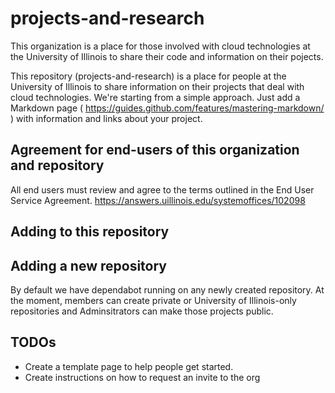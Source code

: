 # projects-and-research

This organization is a place for those involved with cloud technologies at the University of Illinois to share their code and information on their pojects.  

This repository (projects-and-research) is a place for people at the University of Illinois to share information on their projects that deal with cloud technologies. We're starting from a simple approach. Just add a Markdown page ( https://guides.github.com/features/mastering-markdown/ ) with information and links about your project.   

## Agreement for end-users of this organization and repository

All end users must review and agree to the terms outlined in the End User Service Agreement.  https://answers.uillinois.edu/systemoffices/102098

## Adding to this repository

## Adding a new repository

By default we have dependabot running on any newly created repository.  At the moment, members can create private or University of Illinois-only repositories and Adminsitrators can make those projects public.


## TODOs

  * Create a template page to help people get started.
  * Create instructions on how to request an invite to the org
